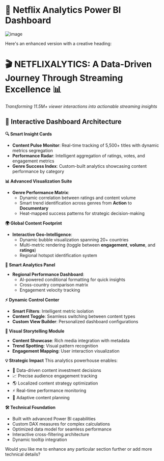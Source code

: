 # **🎥 Netflix Analytics Power BI Dashboard**  

![image](https://github.com/user-attachments/assets/396b1d6b-c22a-4949-a9a1-32cfcc41cd9a)

Here's an enhanced version with a creative heading:

# 🎬 NETFLIXALYTICS: A Data-Driven Journey Through Streaming Excellence 📊

*Transforming 11.5M+ viewer interactions into actionable streaming insights*

## 🎯 Interactive Dashboard Architecture

**🔍 Smart Insight Cards**
* **Content Pulse Monitor**: Real-time tracking of 5,500+ titles with dynamic metrics segregation
* **Performance Radar**: Intelligent aggregation of ratings, votes, and engagement metrics
* **Genre Success Index**: Custom-built analytics showcasing content performance by category

**📊 Advanced Visualization Suite**
* **Genre Performance Matrix**:
   * Dynamic correlation between ratings and content volume
   * Smart trend identification across genres from **Action** to **Documentary**
   * Heat-mapped success patterns for strategic decision-making

**🌍 Global Content Footprint**
* **Interactive Geo-Intelligence**:
   * Dynamic bubble visualization spanning 20+ countries
   * Multi-metric rendering (toggle between **engagement**, **volume**, and **ratings**)
   * Regional hotspot identification system

**🎲 Smart Analytics Panel**
* **Regional Performance Dashboard**:
   * AI-powered conditional formatting for quick insights
   * Cross-country comparison matrix
   * Engagement velocity tracking

**⚡ Dynamic Control Center**
* **Smart Filters**: Intelligent metric isolation
* **Content Toggle**: Seamless switching between content types
* **Custom View Builder**: Personalized dashboard configurations

**🎨 Visual Storytelling Module**
* **Content Showcase**: Rich media integration with metadata
* **Trend Spotting**: Visual pattern recognition
* **Engagement Mapping**: User interaction visualization

**💡 Strategic Impact**
This analytics powerhouse enables:
* 🎯 Data-driven content investment decisions
* 📈 Precise audience engagement tracking
* 🌎 Localized content strategy optimization
* ⚡ Real-time performance monitoring
* 🔄 Adaptive content planning

**🛠️ Technical Foundation**
* Built with advanced Power BI capabilities
* Custom DAX measures for complex calculations
* Optimized data model for seamless performance
* Interactive cross-filtering architecture
* Dynamic tooltip integration

Would you like me to enhance any particular section further or add more technical details?
